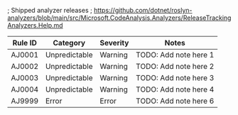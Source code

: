 ; Shipped analyzer releases
; https://github.com/dotnet/roslyn-analyzers/blob/main/src/Microsoft.CodeAnalysis.Analyzers/ReleaseTrackingAnalyzers.Help.md

Rule ID | Category      | Severity | Notes
--------|---------------|----------|-------
AJ0001  | Unpredictable | Warning  | TODO: Add note here 1
AJ0002  | Unpredictable | Warning  | TODO: Add note here 2
AJ0003  | Unpredictable | Warning  | TODO: Add note here 3
AJ0004  | Unpredictable | Warning  | TODO: Add note here 4
AJ9999  | Error         | Error    | TODO: Add note here 6
